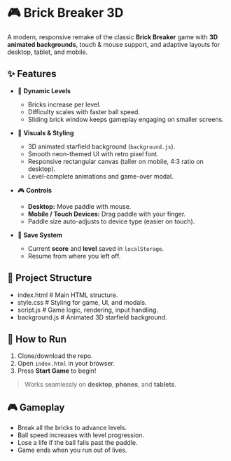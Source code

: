 # 🎮 Brick Breaker 3D  

A modern, responsive remake of the classic **Brick Breaker** game with **3D animated backgrounds**, touch & mouse support, and adaptive layouts for desktop, tablet, and mobile.  

## ✨ Features  

- 🧱 **Dynamic Levels**  
  - Bricks increase per level.  
  - Difficulty scales with faster ball speed.  
  - Sliding brick window keeps gameplay engaging on smaller screens.  

- 🎨 **Visuals & Styling**  
  - 3D animated starfield background (`background.js`).  
  - Smooth neon-themed UI with retro pixel font.  
  - Responsive rectangular canvas (taller on mobile, 4:3 ratio on desktop).  
  - Level-complete animations and game-over modal.  

- 🎮 **Controls**  
  - **Desktop:** Move paddle with mouse.  
  - **Mobile / Touch Devices:** Drag paddle with your finger.  
  - Paddle size auto-adjusts to device type (easier on touch).  

- 💾 **Save System**  
  - Current **score** and **level** saved in `localStorage`.  
  - Resume from where you left off.  

## 📂 Project Structure  
- index.html # Main HTML structure.
- style.css # Styling for game, UI, and modals.
- script.js # Game logic, rendering, input handling.
- background.js # Animated 3D starfield background.


## 🚀 How to Run  

1. Clone/download the repo.  
2. Open `index.html` in your browser.  
3. Press **Start Game** to begin!  

> Works seamlessly on **desktop**, **phones**, and **tablets**.  

## 🎮 Gameplay  

- Break all the bricks to advance levels.  
- Ball speed increases with level progression.  
- Lose a life if the ball falls past the paddle.  
- Game ends when you run out of lives. 
